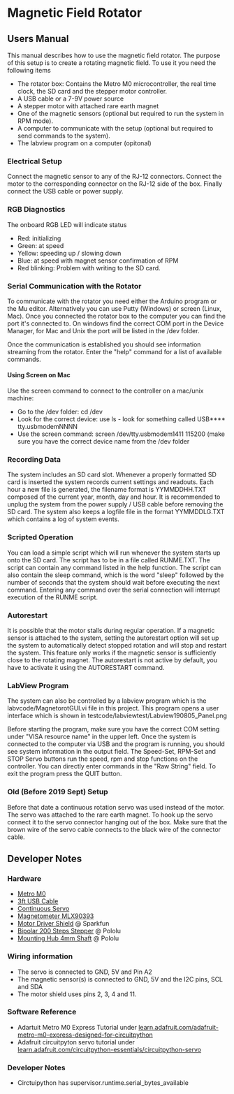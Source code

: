 # Magnetic Field Rotator

## Users Manual

This manual describes how to use the magnetic field rotator. The purpose of this setup is to create a rotating magnetic field. To use it you need the following items
 * The rotator box: Contains the Metro M0 microcontroller, the real time clock, the SD card and the stepper motor controller.
 * A USB cable or a 7-9V power source
 * A stepper motor with attached rare earth magnet
 * One of the magnetic sensors (optional but required to run the system in RPM mode).
 * A computer to communicate with the setup (optional but required to send commands to the system).
 * The labview program on a computer (opitonal)
 
### Electrical Setup
Connect the magnetic sensor to any of the RJ-12 connectors. Connect the motor to the corresponding connector on the RJ-12 side of the box. Finally connect the USB cable or power supply. 

### RGB Diagnostics
The onboard RGB LED will indicate status
 * Red: initializing
 * Green: at speed
 * Yellow: speeding up / slowing down
 * Blue: at speed with magnet sensor confirmation of RPM
 * Red blinking: Problem with writing to the SD card.

### Serial Communication with the Rotator
To communicate with the rotator you need either the Arduino program or the Mu editor. Alternatively you can use Putty (Windows) or screen (Linux, Mac). Once you connected the rotator box to the computer you can find the port it's connected to. On windows find the correct COM port in the Device Manager, for Mac and Unix the port will be listed in the /dev folder.

Once the communication is established you should see information streaming from the rotator. Enter the "help" command for a list of available commands.

#### Using Screen on Mac
Use the screen command to connect to the controller on a mac/unix machine:
 * Go to the /dev folder: cd /dev
 * Look for the correct device: use ls - look for something called USB**** tty.usbmodemNNNN
 * Use the screen command: screen /dev/tty.usbmodem1411 115200 (make sure you have the correct device name from the /dev folder

### Recording Data
The system includes an SD card slot. Whenever a properly formatted SD card is inserted the system records current settings and readouts. Each hour a new file is generated, the filename format is YYMMDDHH.TXT composed of the current year, month, day and hour. It is recommended to unplug the system from the power supply / USB cable before removing the SD card. The system also keeps a logfile file in the format YYMMDDLG.TXT which contains a log of system events.

### Scripted Operation
You can load a simple script which will run whenever the system starts up onto the SD card. The script has to be in a file called RUNME.TXT. The script can contain any command listed in the help function. The script can also contain the sleep command, which is the word "sleep" followed by the number of seconds that the system should wait before executing the next command. Entering any command over the serial connection will interrupt execution of the RUNME script.

### Autorestart
It is possible that the motor stalls during regular operation. If a magnetic sensor is attached to the system, setting the autorestart option will set up the system to automatically detect stopped rotation and will stop and restart the system. This feature only works if the magnetic sensor is sufficiently close to the rotating magnet. The autorestart is not active by default, you have to activate it using the AUTORESTART command.

### LabView Program
The system can also be controlled by a labview program which is the 
    labvcode/MagnetorotGUI.vi
file in this project. This program opens a user interface which is shown in
    testcode/labviewtest/Labview190805_Panel.png
 
Before starting the program, make sure you have the correct COM setting under "VISA resource name" in the upper left. Once the system is connected to the computer via USB and the program is running, you should see system information in the output field. The Speed-Set, RPM-Set and STOP Servo buttons run the speed, rpm and stop functions on the controller. You can directly enter commands in the "Raw String" field. To exit the program press the QUIT button.

### Old (Before 2019 Sept) Setup
Before that date a continuous rotation servo was used instead of the motor. The servo was attached to the rare earth magnet. To hook up the servo connect it to the servo connector hanging out of the box. Make sure that the brown wire of the servo cable connects to the black wire of the connector cable.

## Developer Notes

### Hardware
 * [Metro M0](https://www.adafruit.com/product/3505)
 * [3ft USB Cable](https://www.adafruit.com/product/592)
 * [Continuous Servo](https://www.adafruit.com/product/154)
 * [Magnetometer MLX90393](https://www.adafruit.com/product/4022)
 * [Motor Driver Shield](https://www.sparkfun.com/products/14129) @ Sparkfun
 * [Bipolar 200 Steps Stepper](https://www.pololu.com/product/1204) @ Pololu
 * [Mounting Hub 4mm Shaft](https://www.pololu.com/product/1081) @ Pololu
 
### Wiring information
 * The servo is connected to GND, 5V and Pin A2
 * The magnetic sensor(s) is connected to GND, 5V and the I2C pins, SCL and SDA
 * The motor shield uses pins 2, 3, 4 and 11.

### Software Reference
 * Adartuit Metro M0 Express Tutorial under [learn.adafruit.com/adafruit-metro-m0-express-designed-for-circuitpython](https://learn.adafruit.com/adafruit-metro-m0-express-designed-for-circuitpython)
 * Adafruit circuitpyton servo tutorial under [learn.adafruit.com/circuitpython-essentials/circuitpython-servo](https://learn.adafruit.com/circuitpython-essentials/circuitpython-servo)
 
### Developer Notes
 * Circtuipython has supervisor.runtime.serial_bytes_available
